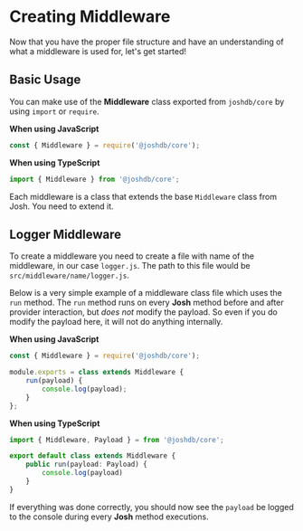 # Creating Middleware

Now that you have the proper file structure and have an understanding of what a middleware is used for, let's get started!

## Basic Usage

You can make use of the **Middleware** class exported from `joshdb/core` by using `import` or `require`.

**When using JavaScript**

```javascript
const { Middleware } = require('@joshdb/core');
```

**When using TypeScript**

```typescript
import { Middleware } from '@joshdb/core';
```

Each middleware is a class that extends the base `Middleware` class from Josh. You need to extend it.

## Logger Middleware

To create a middleware you need to create a file with name of the middleware, in our case `logger.js`. The path to this file would be `src/middleware/name/logger.js`.

Below is a very simple example of a middleware class file which uses the `run` method. The `run` method runs on every **Josh** method before and after provider interaction, but _does not_ modify the payload. So even if you do modify the payload here, it will not do anything internally.

**When using JavaScript**

```javascript
const { Middleware } = require('@joshdb/core');

module.exports = class extends Middleware {
	run(payload) {
		console.log(payload);
	}
};
```

**When using TypeScript**

```typescript
import { Middleware, Payload } = from '@joshdb/core';

export default class extends Middleware {
	public run(payload: Payload) {
		console.log(payload)
	}
}
```

If everything was done correctly, you should now see the `payload` be logged to the console during every **Josh** method executions.
